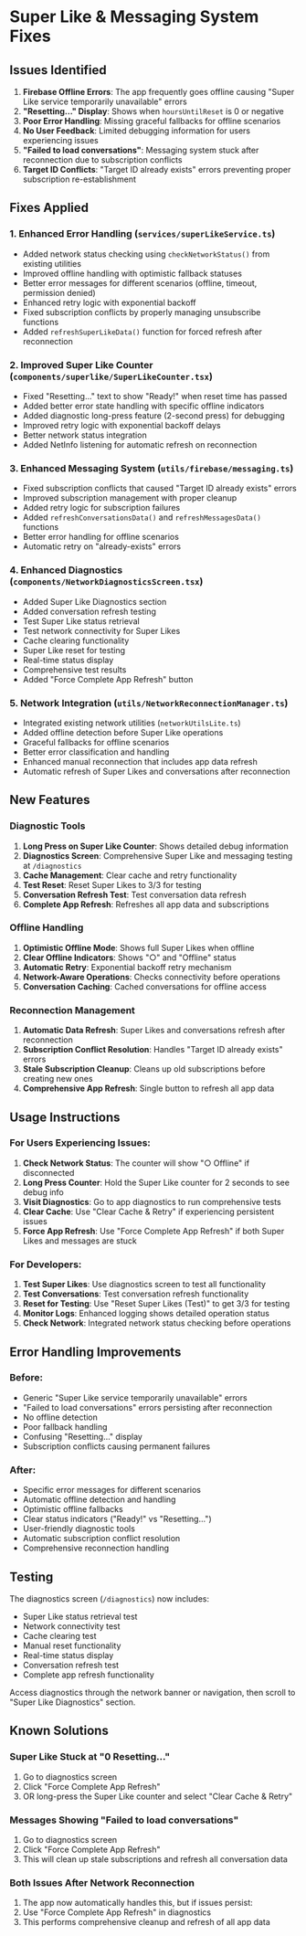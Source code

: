 # Super Like & Messaging System Fixes

## Issues Identified
1. **Firebase Offline Errors**: The app frequently goes offline causing "Super Like service temporarily unavailable" errors
2. **"Resetting..." Display**: Shows when `hoursUntilReset` is 0 or negative
3. **Poor Error Handling**: Missing graceful fallbacks for offline scenarios
4. **No User Feedback**: Limited debugging information for users experiencing issues
5. **"Failed to load conversations"**: Messaging system stuck after reconnection due to subscription conflicts
6. **Target ID Conflicts**: "Target ID already exists" errors preventing proper subscription re-establishment

## Fixes Applied

### 1. Enhanced Error Handling (`services/superLikeService.ts`)
- Added network status checking using `checkNetworkStatus()` from existing utilities
- Improved offline handling with optimistic fallback statuses
- Better error messages for different scenarios (offline, timeout, permission denied)
- Enhanced retry logic with exponential backoff
- Fixed subscription conflicts by properly managing unsubscribe functions
- Added `refreshSuperLikeData()` function for forced refresh after reconnection

### 2. Improved Super Like Counter (`components/superlike/SuperLikeCounter.tsx`)
- Fixed "Resetting..." text to show "Ready!" when reset time has passed
- Added better error state handling with specific offline indicators
- Added diagnostic long-press feature (2-second press) for debugging
- Improved retry logic with exponential backoff delays
- Better network status integration
- Added NetInfo listening for automatic refresh on reconnection

### 3. Enhanced Messaging System (`utils/firebase/messaging.ts`)
- Fixed subscription conflicts that caused "Target ID already exists" errors
- Improved subscription management with proper cleanup
- Added retry logic for subscription failures
- Added `refreshConversationsData()` and `refreshMessagesData()` functions
- Better error handling for offline scenarios
- Automatic retry on "already-exists" errors

### 4. Enhanced Diagnostics (`components/NetworkDiagnosticsScreen.tsx`)
- Added Super Like Diagnostics section
- Added conversation refresh testing
- Test Super Like status retrieval
- Test network connectivity for Super Likes
- Cache clearing functionality
- Super Like reset for testing
- Real-time status display
- Comprehensive test results
- Added "Force Complete App Refresh" button

### 5. Network Integration (`utils/NetworkReconnectionManager.ts`)
- Integrated existing network utilities (`networkUtilsLite.ts`)
- Added offline detection before Super Like operations
- Graceful fallbacks for offline scenarios
- Better error classification and handling
- Enhanced manual reconnection that includes app data refresh
- Automatic refresh of Super Likes and conversations after reconnection

## New Features

### Diagnostic Tools
1. **Long Press on Super Like Counter**: Shows detailed debug information
2. **Diagnostics Screen**: Comprehensive Super Like and messaging testing at `/diagnostics`
3. **Cache Management**: Clear cache and retry functionality
4. **Test Reset**: Reset Super Likes to 3/3 for testing
5. **Conversation Refresh Test**: Test conversation data refresh
6. **Complete App Refresh**: Refreshes all app data and subscriptions

### Offline Handling
1. **Optimistic Offline Mode**: Shows full Super Likes when offline
2. **Clear Offline Indicators**: Shows "○" and "Offline" status
3. **Automatic Retry**: Exponential backoff retry mechanism
4. **Network-Aware Operations**: Checks connectivity before operations
5. **Conversation Caching**: Cached conversations for offline access

### Reconnection Management
1. **Automatic Data Refresh**: Super Likes and conversations refresh after reconnection
2. **Subscription Conflict Resolution**: Handles "Target ID already exists" errors
3. **Stale Subscription Cleanup**: Cleans up old subscriptions before creating new ones
4. **Comprehensive App Refresh**: Single button to refresh all app data

## Usage Instructions

### For Users Experiencing Issues:
1. **Check Network Status**: The counter will show "○ Offline" if disconnected
2. **Long Press Counter**: Hold the Super Like counter for 2 seconds to see debug info
3. **Visit Diagnostics**: Go to app diagnostics to run comprehensive tests
4. **Clear Cache**: Use "Clear Cache & Retry" if experiencing persistent issues
5. **Force App Refresh**: Use "Force Complete App Refresh" if both Super Likes and messages are stuck

### For Developers:
1. **Test Super Likes**: Use diagnostics screen to test all functionality
2. **Test Conversations**: Test conversation refresh functionality
3. **Reset for Testing**: Use "Reset Super Likes (Test)" to get 3/3 for testing
4. **Monitor Logs**: Enhanced logging shows detailed operation status
5. **Check Network**: Integrated network status checking before operations

## Error Handling Improvements

### Before:
- Generic "Super Like service temporarily unavailable" errors
- "Failed to load conversations" errors persisting after reconnection
- No offline detection
- Poor fallback handling
- Confusing "Resetting..." display
- Subscription conflicts causing permanent failures

### After:
- Specific error messages for different scenarios
- Automatic offline detection and handling
- Optimistic offline fallbacks
- Clear status indicators ("Ready!" vs "Resetting...")
- User-friendly diagnostic tools
- Automatic subscription conflict resolution
- Comprehensive reconnection handling

## Testing

The diagnostics screen (`/diagnostics`) now includes:
- Super Like status retrieval test
- Network connectivity test
- Cache clearing test
- Manual reset functionality
- Real-time status display
- Conversation refresh test
- Complete app refresh functionality

Access diagnostics through the network banner or navigation, then scroll to "Super Like Diagnostics" section.

## Known Solutions

### Super Like Stuck at "0 Resetting..."
1. Go to diagnostics screen
2. Click "Force Complete App Refresh"
3. OR long-press the Super Like counter and select "Clear Cache & Retry"

### Messages Showing "Failed to load conversations"
1. Go to diagnostics screen  
2. Click "Force Complete App Refresh"
3. This will clean up stale subscriptions and refresh all conversation data

### Both Issues After Network Reconnection
1. The app now automatically handles this, but if issues persist:
2. Use "Force Complete App Refresh" in diagnostics
3. This performs comprehensive cleanup and refresh of all app data 
